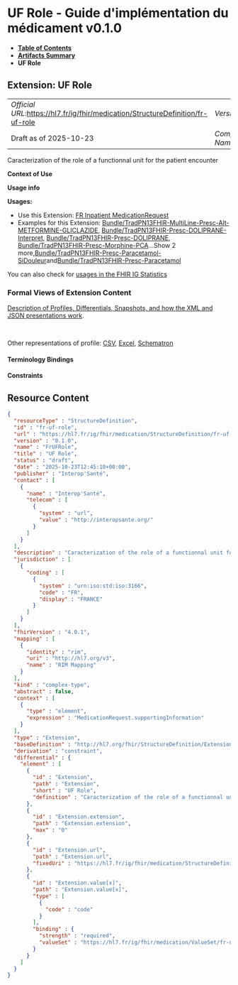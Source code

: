 # UF Role - Guide d'implémentation du médicament v0.1.0

* [**Table of Contents**](toc.md)
* [**Artifacts Summary**](artifacts.md)
* **UF Role**

## Extension: UF Role 

| | |
| :--- | :--- |
| *Official URL*:https://hl7.fr/ig/fhir/medication/StructureDefinition/fr-uf-role | *Version*:0.1.0 |
| Draft as of 2025-10-23 | *Computable Name*:FrUFRole |

Caracterization of the role of a functionnal unit for the patient encounter

**Context of Use**

**Usage info**

**Usages:**

* Use this Extension: [FR Inpatient MedicationRequest](StructureDefinition-fr-inpatient-medicationrequest.md)
* Examples for this Extension: [Bundle/TradPN13FHIR-MultiLine-Presc-Alt-METFORMINE-GLICLAZIDE](Bundle-TradPN13FHIR-MultiLine-Presc-Alt-METFORMINE-GLICLAZIDE.md), [Bundle/TradPN13FHIR-Presc-DOLIPRANE-Interpret](Bundle-TradPN13FHIR-Presc-DOLIPRANE-Interpret.md), [Bundle/TradPN13FHIR-Presc-DOLIPRANE](Bundle-TradPN13FHIR-Presc-DOLIPRANE.md), [Bundle/TradPN13FHIR-Presc-Morphine-PCA](Bundle-TradPN13FHIR-Presc-Morphine-PCA.md)...Show 2 more,[Bundle/TradPN13FHIR-Presc-Paracetamol-SiDouleur](Bundle-TradPN13FHIR-Presc-Paracetamol-SiDouleur.md)and[Bundle/TradPN13FHIR-Presc-Paracetamol](Bundle-TradPN13FHIR-Presc-Paracetamol.md)

You can also check for [usages in the FHIR IG Statistics](https://packages2.fhir.org/xig/hl7.fhir.fr.medication|current/StructureDefinition/fr-uf-role)

### Formal Views of Extension Content

 [Description of Profiles, Differentials, Snapshots, and how the XML and JSON presentations work](http://build.fhir.org/ig/FHIR/ig-guidance/readingIgs.html#structure-definitions). 

 

Other representations of profile: [CSV](StructureDefinition-fr-uf-role.csv), [Excel](StructureDefinition-fr-uf-role.xlsx), [Schematron](StructureDefinition-fr-uf-role.sch) 

#### Terminology Bindings

#### Constraints



## Resource Content

```json
{
  "resourceType" : "StructureDefinition",
  "id" : "fr-uf-role",
  "url" : "https://hl7.fr/ig/fhir/medication/StructureDefinition/fr-uf-role",
  "version" : "0.1.0",
  "name" : "FrUFRole",
  "title" : "UF Role",
  "status" : "draft",
  "date" : "2025-10-23T12:45:10+00:00",
  "publisher" : "Interop'Santé",
  "contact" : [
    {
      "name" : "Interop'Santé",
      "telecom" : [
        {
          "system" : "url",
          "value" : "http://interopsante.org/"
        }
      ]
    }
  ],
  "description" : "Caracterization of the role of a functionnal unit for the patient encounter",
  "jurisdiction" : [
    {
      "coding" : [
        {
          "system" : "urn:iso:std:iso:3166",
          "code" : "FR",
          "display" : "FRANCE"
        }
      ]
    }
  ],
  "fhirVersion" : "4.0.1",
  "mapping" : [
    {
      "identity" : "rim",
      "uri" : "http://hl7.org/v3",
      "name" : "RIM Mapping"
    }
  ],
  "kind" : "complex-type",
  "abstract" : false,
  "context" : [
    {
      "type" : "element",
      "expression" : "MedicationRequest.supportingInformation"
    }
  ],
  "type" : "Extension",
  "baseDefinition" : "http://hl7.org/fhir/StructureDefinition/Extension",
  "derivation" : "constraint",
  "differential" : {
    "element" : [
      {
        "id" : "Extension",
        "path" : "Extension",
        "short" : "UF Role",
        "definition" : "Caracterization of the role of a functionnal unit for the patient encounter"
      },
      {
        "id" : "Extension.extension",
        "path" : "Extension.extension",
        "max" : "0"
      },
      {
        "id" : "Extension.url",
        "path" : "Extension.url",
        "fixedUri" : "https://hl7.fr/ig/fhir/medication/StructureDefinition/fr-uf-role"
      },
      {
        "id" : "Extension.value[x]",
        "path" : "Extension.value[x]",
        "type" : [
          {
            "code" : "code"
          }
        ],
        "binding" : {
          "strength" : "required",
          "valueSet" : "https://hl7.fr/ig/fhir/medication/ValueSet/fr-uf-role-code-for-prescription"
        }
      }
    ]
  }
}

```
